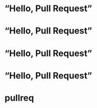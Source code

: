 # “Hello, Pull Request”
# “Hello, Pull Request”
# “Hello, Pull Request”
# “Hello, Pull Request”
# pullreq